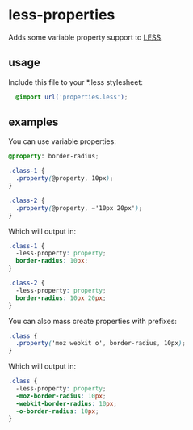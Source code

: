 less-properties
===============
Adds some variable property support to [LESS](https://github.com/cloudhead/less.js).

usage
-----

Include this file to your *.less stylesheet:
```scss
  @import url('properties.less');
```

examples
--------

You can use variable properties:
```scss
@property: border-radius;

.class-1 {
  .property(@property, 10px);
}

.class-2 {
  .property(@property, ~'10px 20px');
}
```
Which will output in:
```css
.class-1 {
  -less-property: property;
  border-radius: 10px;
}

.class-2 {
  -less-property: property;
  border-radius: 10px 20px;
}
```
You can also mass create properties with prefixes:
```scss
.class {
  .property('moz webkit o', border-radius, 10px);
}
```
Which will output in:
```css
.class {
  -less-property: property;
  -moz-border-radius: 10px;
  -webkit-border-radius: 10px;
  -o-border-radius: 10px;
}
```